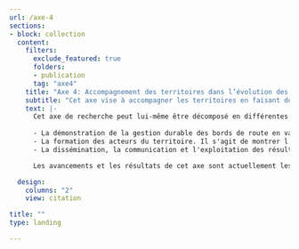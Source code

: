 ```yaml
---
url: /axe-4
sections:
- block: collection
  content:
    filters:
      exclude_featured: true
      folders:
      - publication
      tag: "axe4"
    title: "Axe 4: Accompagnement des territoires dans l’évolution des pratiques"
    subtitle: "Cet axe vise à accompagner les territoires en faisant de la chaire un espace d’échange, de restitution et de mise à disposition de connaissances par la démonstration des outils/méthodes développés dans les axes précédents, par la formation et la mise en valeur des bonnes pratiques sur les territoires d’expérimentation."      
    text: |-      
      Cet axe de recherche peut lui-même être décomposé en différentes activités:
      
      - La démonstration de la gestion durable des bords de route en validant le bon fonctionnement des outils développés et en servant de vitrine des bonnes pratiques pour les territoires et le grand public.
      - La formation des acteurs du territoire. Il s'agit de montrer l'intérêt des approches systémiques dans les processus de décisions.
      - La dissémination, la communication et l'exploitation des résultats de démonstration dans le but d'encourager un changement vers des pratiques durables.

      Les avancements et les résultats de cet axe sont actuellement les suivants:

  design:
    columns: "2"
    view: citation

title: ""
type: landing

---
```


